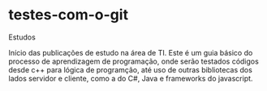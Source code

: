 # testes-com-o-git
Estudos

Início das publicações de estudo na área de TI.
Este é um guia básico do processo de aprendizagem de programação, onde serão testados códigos desde c++ para lógica de programção, até uso de outras bibliotecas dos lados servidor e cliente, como a do C#, Java e frameworks do javascript.
